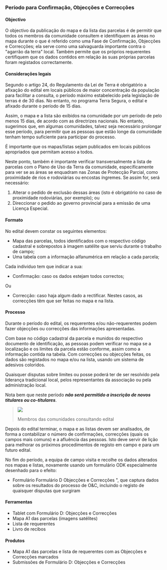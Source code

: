 ### Período para Confirmação, Objecções e Correcções

#### Objectivo

O objectivo da publicação do mapa e da lista das parcelas é de permitir que todos os membros da comunidade consultem e identifiquem as áreas no mapa durante o que é referido como uma Fase de Confirmação, Objecções e Correcções; ela serve como uma salvaguarda importante contra o "agarrão da terra" local. Também permite que os próprios requerentes certifiquem que os dados contidos em relação às suas próprias parcelas foram registados correctamente.

#### Considerações legais

Segundo o artigo 24, do Regulamento da Lei de Terra é obrigatório a afixação do edital em locais públicos de maior concentração da população para facilitar a consulta, o período máximo estabelecido pela legislação de terras é de 30 dias. No entanto, no programa Terra Segura, o edital e afixado durante o período de 15 dias.

Assim, o mapa e a lista são exibidos na comunidade por um período de pelo menos 15 dias, de acordo com as directrizes nacionais. No entanto, sugerimos que, em algumas comunidades, talvez seja necessário prolongar esse período, para permitir que as pessoas que estão longe da comunidade tenham tempo suficiente para participar do processo.

É importante que os mapas/listas sejam publicados em locais públicos apropriados que permitam acesso a todos.

Neste ponto, também é importante verificar transversalmente a lista de parcelas com o Plano de Uso da Terra da comunidade, especificamente para ver se as áreas se enquadram nas Zonas de Protecção Parcial, como proximidade de rios e rodoviárias ou encostas íngremes. Se assim for, será necessário:

1. Alterar o pedido de exclusão dessas áreas \(isto é obrigatório no caso de proximidade rodoviárias, por exemplo\); ou
2. Direccionar o pedido ao governo provincial para a emissão de uma Licença Especial.

#### Formato

No edital devem constar os seguintes elementos:

* Mapa das parcelas, todos identificados com o respectivo código cadastral e sobrepostos à imagem satélite que serviu durante o trabalho de campo;
* Uma tabela com a informação alfanumérica em relação a cada parcela;

Cada individuo tem que indicar a sua:

* Confirmação: caso os dados estejam todos correctos;

Ou

* Correcção: caso haja algum dado a rectificar. Nestes casos, as correcções têm que ser feitas no mapa e na lista.

#### Processo

Durante o período do edital, os requerentes e/ou não-requerentes podem fazer objecções ou correcções das informações apresentadas.

Com base no código cadastral da parcela e munidos do respectivo documento de identificação, as pessoas podem verificar no mapa se a localização e os limites da parcela estão conforme, assim como a informação contida na tabela. Com correcções ou objecções feitas, os dados são registados no mapa e/ou na lista, usando um sistema de adesivos coloridos.

Quaisquer disputas sobre limites ou posse poderá ter de ser resolvido pela liderança tradicional local, pelos representantes da associação ou pela administração local.

Nota bem que neste período _**não será permitido a inscrição de novos titulares ou co-titulares**_.

> ![](/assets/edital_consult1.jpg)
>
> Membros das comunidades consultando edital

Depois do edital terminar, o mapa e as listas devem ser analisados, de forma a contabilizar o número de confirmações, correcções \(quais os campos mais comuns\) e a afluência das pessoas. Isto deve servir de lição para melhorar os próximos procedimentos de registo em campo e para um futuro edital.

No fim do período, a equipa de campo visita e recolhe os dados alterados nos mapas e listas, novamente usando um formulário ODK especialmente desenhado para o efeito:

* Formulário Formulário D Objecções e Correcções ", que captura dados sobre os resultados do processo de O&C, incluindo o registo de quaisquer disputas que surgiram

#### Ferramentas

* Tablet com Formulário D: Objecções e Correcções
* Mapa A1 das parcelas \(imagens satélites\)
* Lista de requerentes
* Livro de recibos

#### Produtos

* Mapa A1 das parcelas e lista de requerentes com as Objecções e Correcções marcados
* Submissões de Formulário D: Objecções e Correcções



